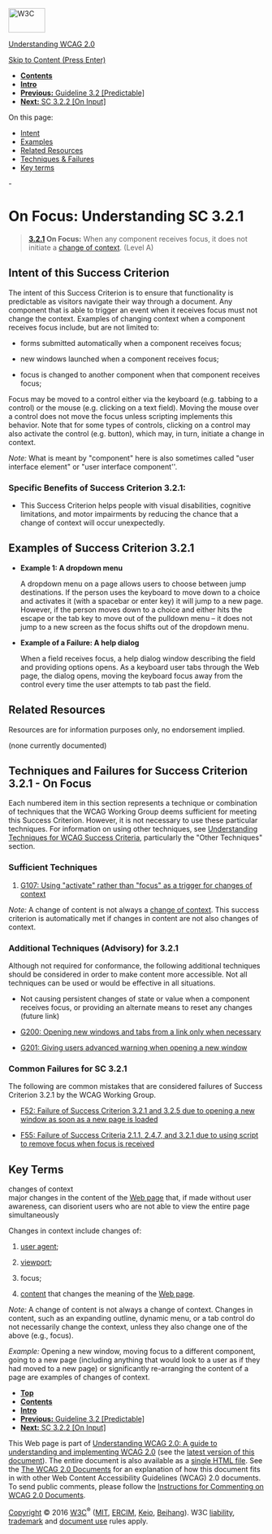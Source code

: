 [<img src="https://www.w3.org/StyleSheets/TR/2016/logos/W3C" alt="W3C" width="72" height="48" />](http://www.w3.org/)

[Understanding WCAG 2.0](Overview.html)

[Skip to Content (Press Enter)](#maincontent)

<span id="top"></span>

-   **[Contents](Overview.html#contents "Table of Contents")**
-   **[Intro](intro.html "Introduction to Understanding WCAG 2.0")**
-   [**Previous:** Guideline 3.2 \[Predictable\]](consistent-behavior.html "Understanding Guideline  3.2 [Predictable]")
-   [**Next:** SC 3.2.2 \[On Input\]](consistent-behavior-unpredictable-change.html "Understanding SC  3.2.2 [On Input]")

On this page:

-   [Intent](#consistent-behavior-receive-focus-intent-head)
-   [Examples](#consistent-behavior-receive-focus-examples-head)
-   [Related Resources](#consistent-behavior-receive-focus-resources-head)
-   [Techniques & Failures](#consistent-behavior-receive-focus-techniques-head)
-   [Key terms](#key-terms)

<span id="maincontent">-</span>

<span id="consistent-behavior-receive-focus"></span> **On Focus**<span class="screenreader">:</span> Understanding SC 3.2.1
===========================================================================================================================

> **[3.2.1](http://www.w3.org/TR/2008/REC-WCAG20-20081211/#consistent-behavior-receive-focus) On Focus:** When any component receives focus, it does not initiate a <a href="#context-changedef" class="termref">change of context</a>. (Level A)

Intent of this Success Criterion
--------------------------------

The intent of this Success Criterion is to ensure that functionality is predictable as visitors navigate their way through a document. Any component that is able to trigger an event when it receives focus must not change the context. Examples of changing context when a component receives focus include, but are not limited to:

-   forms submitted automatically when a component receives focus;

-   new windows launched when a component receives focus;

-   focus is changed to another component when that component receives focus;

Focus may be moved to a control either via the keyboard (e.g. tabbing to a control) or the mouse (e.g. clicking on a text field). Moving the mouse over a control does not move the focus unless scripting implements this behavior. Note that for some types of controls, clicking on a control may also activate the control (e.g. button), which may, in turn, initiate a change in context.

*Note:* What is meant by "component" here is also sometimes called "user interface element" or "user interface component''.

### Specific Benefits of Success Criterion 3.2.1:

-   This Success Criterion helps people with visual disabilities, cognitive limitations, and motor impairments by reducing the chance that a change of context will occur unexpectedly.

Examples of Success Criterion 3.2.1
-----------------------------------

-   **Example 1: A dropdown menu**

    A dropdown menu on a page allows users to choose between jump destinations. If the person uses the keyboard to move down to a choice and activates it (with a spacebar or enter key) it will jump to a new page. However, if the person moves down to a choice and either hits the escape or the tab key to move out of the pulldown menu – it does not jump to a new screen as the focus shifts out of the dropdown menu.

-   **Example of a Failure: A help dialog**

    When a field receives focus, a help dialog window describing the field and providing options opens. As a keyboard user tabs through the Web page, the dialog opens, moving the keyboard focus away from the control every time the user attempts to tab past the field.

Related Resources
-----------------

Resources are for information purposes only, no endorsement implied.

(none currently documented)

Techniques and Failures for Success Criterion 3.2.1 - On Focus
--------------------------------------------------------------

Each numbered item in this section represents a technique or combination of techniques that the WCAG Working Group deems sufficient for meeting this Success Criterion. However, it is not necessary to use these particular techniques. For information on using other techniques, see [Understanding Techniques for WCAG Success Criteria](http://www.w3.org/TR/2016/NOTE-UNDERSTANDING-WCAG20-20161007/understanding-techniques.html), particularly the "Other Techniques" section.

### Sufficient Techniques

1.  <a href="http://www.w3.org/TR/2016/NOTE-WCAG20-TECHS-20161007/G107" class="tech-ref">G107: Using "activate" rather than "focus" as a trigger for changes of context</a>

*Note:* A change of content is not always a <a href="http://www.w3.org/TR/2008/REC-WCAG20-20081211/#context-changedef" class="gl-ref">change of context</a>. This success criterion is automatically met if changes in content are not also changes of context.

### Additional Techniques (Advisory) for 3.2.1

Although not required for conformance, the following additional techniques should be considered in order to make content more accessible. Not all techniques can be used or would be effective in all situations.

-   Not causing persistent changes of state or value when a component receives focus, or providing an alternate means to reset any changes (future link)

-   <a href="http://www.w3.org/TR/2016/NOTE-WCAG20-TECHS-20161007/G200" class="tech-ref">G200: Opening new windows and tabs from a link only when necessary</a>

-   <a href="http://www.w3.org/TR/2016/NOTE-WCAG20-TECHS-20161007/G201" class="tech-ref">G201: Giving users advanced warning when opening a new window</a>

### Common Failures for SC 3.2.1

The following are common mistakes that are considered failures of Success Criterion 3.2.1 by the WCAG Working Group.

-   <a href="http://www.w3.org/TR/2016/NOTE-WCAG20-TECHS-20161007/F52" class="tech-ref">F52: Failure of Success Criterion 3.2.1 and 3.2.5 due to opening a new window as soon as a new page is loaded</a>

-   <a href="http://www.w3.org/TR/2016/NOTE-WCAG20-TECHS-20161007/F55" class="tech-ref">F55: Failure of Success Criteria 2.1.1, 2.4.7, and 3.2.1 due to using script to remove focus when focus is received</a>

Key Terms
---------

 <span id="context-changedef"></span> changes of context  
major changes in the content of the <a href="http://www.w3.org/TR/2008/REC-WCAG20-20081211/#webpagedef" class="termref">Web page</a> that, if made without user awareness, can disorient users who are not able to view the entire page simultaneously

Changes in context include changes of:

1.  <a href="http://www.w3.org/TR/2008/REC-WCAG20-20081211/#useragentdef" class="termref">user agent</a>;

2.  <a href="http://www.w3.org/TR/2008/REC-WCAG20-20081211/#viewportdef" class="termref">viewport</a>;

3.  focus;

4.  <a href="http://www.w3.org/TR/2008/REC-WCAG20-20081211/#contentdef" class="termref">content</a> that changes the meaning of the <a href="http://www.w3.org/TR/2008/REC-WCAG20-20081211/#webpagedef" class="termref">Web page</a>.

*Note:* A change of content is not always a change of context. Changes in content, such as an expanding outline, dynamic menu, or a tab control do not necessarily change the context, unless they also change one of the above (e.g., focus).

*Example:* Opening a new window, moving focus to a different component, going to a new page (including anything that would look to a user as if they had moved to a new page) or significantly re-arranging the content of a page are examples of changes of context.

-   **[Top](#top)**
-   **[Contents](Overview.html#contents "Table of Contents")**
-   **[Intro](intro.html "Introduction to Understanding WCAG 2.0")**
-   [**Previous:** Guideline 3.2 \[Predictable\]](consistent-behavior.html "Understanding Guideline  3.2 [Predictable]")
-   [**Next:** SC 3.2.2 \[On Input\]](consistent-behavior-unpredictable-change.html "Understanding SC  3.2.2 [On Input]")

This Web page is part of [Understanding WCAG 2.0: A guide to understanding and implementing WCAG 2.0](Overview.html) (see the [latest version of this document](http://www.w3.org/TR/UNDERSTANDING-WCAG20/consistent-behavior-receive-focus.html)). The entire document is also available as a [single HTML file](complete.html). See the [The WCAG 2.0 Documents](http://www.w3.org/WAI/intro/wcag20) for an explanation of how this document fits in with other Web Content Accessibility Guidelines (WCAG) 2.0 documents. To send public comments, please follow the [Instructions for Commenting on WCAG 2.0 Documents](http://www.w3.org/WAI/WCAG20/comments/).

[Copyright](http://www.w3.org/Consortium/Legal/ipr-notice#Copyright) © 2016 [W3C](http://www.w3.org/)<sup>®</sup> ([MIT](http://www.csail.mit.edu/), [ERCIM](http://www.ercim.eu/), [Keio](http://www.keio.ac.jp/), [Beihang](http://ev.buaa.edu.cn/)). W3C [liability](http://www.w3.org/Consortium/Legal/ipr-notice#Legal_Disclaimer), [trademark](http://www.w3.org/Consortium/Legal/ipr-notice#W3C_Trademarks) and [document use](http://www.w3.org/Consortium/Legal/copyright-documents) rules apply.
